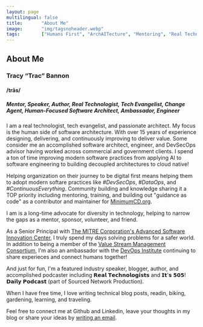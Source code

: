 ```yaml
---
layout: page
multilingual: false
title:       "About Me"
image:       "img/tagsnoheader.webp"
tags:        ["Humans First", "ArchAITecture", "Mentoring", "Real Technologist"]
---
```

## About Me
### Tracy “Trac” Bannon
#### /trās/
##### Mentor, Speaker, Author, Real Technologist, Tech Evangelist, Change Agent, Human-Focused Software Architect, Ambassador, Engineer

I am a real technologist, tech evangelist, and passionate architect. My focus is the human side of software architecture. With over 15 years of experience designing, delivering, and continuously improving to deliver value.   Some consider me an accomplished software architect, engineer, and DevSecOps advisor having worked across commercial and government clients.  I spend a ton of time improving modern software practices from applying AI to software engineering to building decoupled architectures to cloud native!   

Helping organization on their journey to be digital first means helping them to adopt modern softare practices like *#DevSecOps*,  *#DataOps*, and *#ContinuousEverything*.  Community building and knowledge sharing it a TOP priority including mentoring, training, and building out "guidance as code" as a contributor and maintainer for [MinimumCD.org](https://minimumcd.org/minimumcd/).  

I am  is a long-time advocate for diversity in technology, helping to narrow the gaps as a mentor, sponsor, volunteer, and friend. 

As a Senior Principal with [The MITRE Corporation's Advanced Software Innovation Center](https://www.mitre.org/),  I truly spend my days solving problems for a safer world.  In addition to being a member of the [Value Stream Management Consortium](https://www.vsmconsortium.org/), I'm also an ambassador with the [DevOps Institute](https://www.devopsinstitute.com/) continuing to share experieces and connect humans together!

And just for fun, I'm a featured industry speaker, blogger, author, and accomplished podcaster including 𝗥𝗲𝗮𝗹 𝗧𝗲𝗰𝗵𝗻𝗼𝗹𝗼𝗴𝗶𝘀𝘁𝘀 and 𝗜𝘁'𝘀 𝟱𝟬𝟱! 𝗗𝗮𝗶𝗹𝘆 𝗣𝗼𝗱𝗰𝗮𝘀𝘁 (part of Sourced Network Production).

When I have free time, I love  writing technical blog posts, readin, biking, gardening, learning, and traveling.

Feel free to connect me at Github and Linkedin, leave your thoughts in my blog or share your ideas by [writing an email](mailto:trac@tracybannon.tech). 


